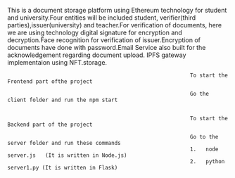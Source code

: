 This  is a document storage platform using Ethereum technology for student and university.Four entities will be included student, verifier(third parties),issuer(university) and teacher.For verification of documents, here we are using technology digital signature for encryption and decryption.Face recognition for verification of issuer.Encryption of documents have done with password.Email Service also built for the acknowledgement regarding document upload.
IPFS gateway implementaion using NFT.storage.

                                                              To start the Frontend part ofthe project

                                                              Go the client folder and run the npm start


                                                              To start the Backend part of the project

                                                              Go to the server folder and run these commands 
                                                              1.   node server.js   (It is written in Node.js)
                                                              2.   python server1.py (It is written in Flask)

